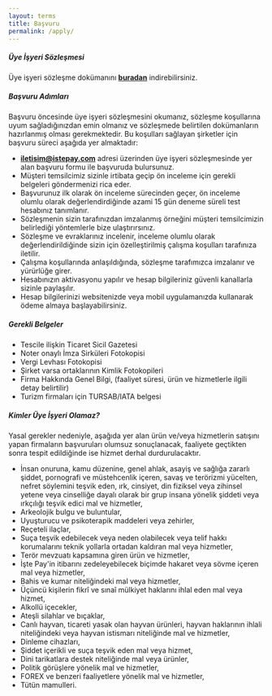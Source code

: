 ```yaml
---
layout: terms
title: Başvuru
permalink: /apply/
---
```


##### Üye İşyeri Sözleşmesi

Üye işyeri sözleşme dokümanını **<a href="{{ site.baseurl }}/istepay-uye-isyeri-sozlesmesi.pdf" target="_blank">buradan</a>** indirebilirsiniz.

##### Başvuru Adımları

Başvuru öncesinde üye işyeri sözleşmesini okumanız, sözleşme koşullarına uyum sağladığınızdan emin olmanız ve sözleşmede belirtilen dokümanların hazırlanmış olması gerekmektedir. Bu koşulları sağlayan şirketler için başvuru süreci aşağıda yer almaktadır:

- **<a href="mailto:iletisim@istepay.com">iletisim@istepay.com</a>** adresi üzerinden üye işyeri sözleşmesinde yer alan başvuru formu ile başvuruda bulursunuz.
- Müşteri temsilcimiz sizinle irtibata geçip ön inceleme için gerekli belgeleri göndermenizi rica eder.
- Başvurunuz ilk olarak ön inceleme sürecinden geçer, ön inceleme olumlu olarak değerlendirdiğinde azami 15 gün deneme süreli test hesabınız tanımlanır.
- Sözleşmenin sizin tarafınızdan imzalanmış örneğini müşteri temsilcimizin belirlediği yöntemlerle bize ulaştırırsınız.
- Sözleşme ve evraklarınız incelenir, inceleme olumlu olarak değerlendirildiğinde sizin için özelleştirilmiş çalışma koşulları tarafınıza iletilir.
- Çalışma koşullarında anlaşıldığında, sözleşme tarafımızca imzalanır ve yürürlüğe girer.
- Hesabınızın aktivasyonu yapılır ve hesap bilgileriniz güvenli kanallarla sizinle paylaşılır.
- Hesap bilgilerinizi websitenizde veya mobil uygulamanızda kullanarak ödeme almaya başlayabilirsiniz.

##### Gerekli Belgeler

- Tescile ilişkin Ticaret Sicil Gazetesi
- Noter onaylı İmza Sirküleri Fotokopisi
- Vergi Levhası Fotokopisi
- Şirket varsa ortaklarının Kimlik Fotokopileri
- Firma Hakkında Genel Bilgi, (faaliyet süresi, ürün ve hizmetlerle ilgili detay belirtilir)
- Turizm firmaları için TURSAB/IATA belgesi

##### Kimler Üye İşyeri Olamaz?

Yasal gerekler nedeniyle, aşağıda yer alan ürün ve/veya hizmetlerin satışını yapan firmaların başvuruları olumsuz sonuçlanacak, faaliyete geçtikten sonra tespit edildiğinde ise hizmet derhal durdurulacaktır.

- İnsan onuruna, kamu düzenine, genel ahlak, asayiş ve sağlığa zararlı şiddet, pornografi ve müstehcenlik içeren, savaş ve terörizmi yücelten, nefret söylemini teşvik eden, ırk, cinsiyet, din fiziksel veya zihinsel yetene veya cinselliğe dayalı olarak bir grup insana yönelik şiddeti veya ırkçılığı teşvik edici mal ve hizmetler,
- Arkeolojik bulgu ve buluntular,
- Uyuşturucu ve psikoterapik maddeleri veya zehirler,
- Reçeteli ilaçlar,
- Suça teşvik edebilecek veya neden olabilecek veya telif hakkı korumalarını teknik yollarla ortadan kaldıran mal veya hizmetler,
- Terör mevzuatı kapsamına giren ürün ve hizmetler,
- İşte Pay'in itibarını zedeleyebilecek biçimde hakaret veya sövme içeren mal veya hizmetler,
- Bahis ve kumar niteliğindeki mal veya hizmetler,
- Üçüncü kişilerin fikrî ve sınaî mülkiyet haklarını ihlal eden mal veya hizmet,
- Alkollü içecekler,
- Ateşli silahlar ve bıçaklar,
- Canlı hayvan, ticareti yasak olan hayvan ürünleri, hayvan haklarının ihlali niteliğindeki veya hayvan istismarı niteliğinde mal ve hizmetler,
- Dinleme cihazları,
- Şiddet içerikli ve suça teşvik eden mal veya hizmet,
- Dini tarikatlara destek niteliğinde mal veya ürünler,
- Politik görüşlere yönelik mal ve hizmetler,
- FOREX ve benzeri faaliyetlere yönelik mal ve hizmetler,
- Tütün mamulleri.
